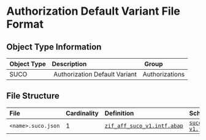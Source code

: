 # Authorization Default Variant File Format

## Object Type Information

Object Type | Description | Group
:--- | :--- | :---
SUCO | Authorization Default Variant | Authorizations

## File Structure

File | Cardinality | Definition | Schema | Example
:--- | :--- | :--- | :--- | :---
`<name>.suco.json` | 1 | [`zif_aff_suco_v1.intf.abap`](./type/zif_aff_suco_v1.intf.abap) | [`suco-v1.json`](./suco-v1.json) | [`z_aff_example_suco.suco.json`](./examples/z_aff_example_suco.suco.json)
